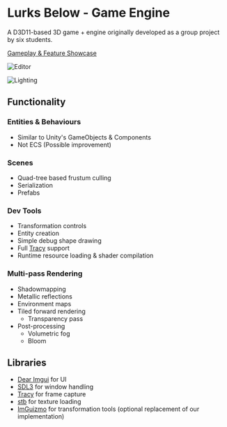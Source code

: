 # Lurks Below - Game Engine

A D3D11-based 3D game + engine originally developed as a group project by six students. 

[Gameplay & Feature Showcase](https://www.youtube.com/watch?v=1Gf-hLuPSCU)

![Editor](Images/EditorPreview.png)

![Lighting](Images/VolumetricLighting.gif)

## Functionality

### Entities & Behaviours

- Similar to Unity's GameObjects & Components 
- Not ECS (Possible improvement)

### Scenes

- Quad-tree based frustum culling
- Serialization
- Prefabs

### Dev Tools

- Transformation controls
- Entity creation
- Simple debug shape drawing
- Full [Tracy](https://github.com/wolfpld/tracy) support
- Runtime resource loading & shader compilation

### Multi-pass Rendering

- Shadowmapping
- Metallic reflections
- Environment maps
- Tiled forward rendering
	- Transparency pass
- Post-processing
	- Volumetric fog
	- Bloom

## Libraries

- [Dear Imgui](https://github.com/ocornut/imgui) for UI
- [SDL3](https://github.com/libsdl-org/sdlwiki/tree/main/SDL3) for window handling
- [Tracy](https://github.com/wolfpld/tracy) for frame capture
- [stb](https://github.com/nothings/stb) for texture loading
- [ImGuizmo](https://github.com/CedricGuillemet/ImGuizmo) for transformation tools (optional replacement of our implementation)

